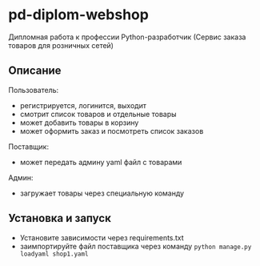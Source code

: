 # pd-diplom-webshop

Дипломная работа к профессии Python-разработчик (Сервис заказа товаров для розничных сетей)

## Описание

Пользователь:
- регистрируется, логинится, выходит
- смотрит список товаров и отдельные товары
- может добавить товары в корзину
- может оформить заказ и посмотреть список заказов

Поставщик:
- может передать админу yaml файл с товарами

Админ:
- загружает товары через специальную команду


## Установка и запуск

- Установите зависимости через requirements.txt
- заимпортируйте файл поставщика через команду `python manage.py loadyaml shop1.yaml`